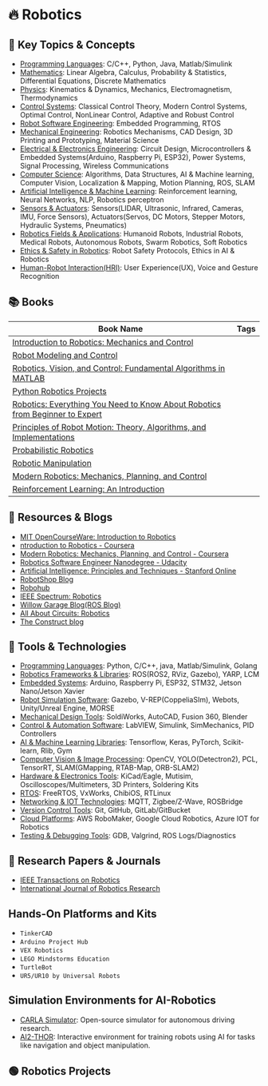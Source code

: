 # 🔥 Robotics




## 👀 Key Topics & Concepts

- [Programming Languages](): C/C++, Python, Java, Matlab/Simulink
- [Mathematics](): Linear Algebra, Calculus, Probability & Statistics, Differential Equations, Discrete Mathematics
- [Physics](): Kinematics & Dynamics, Mechanics, Electromagnetism, Thermodynamics
- [Control Systems](): Classical Control Theory, Modern Control Systems, Optimal Control, NonLinear Control, Adaptive and Robust Control
- [Robot Software Engineering](): Embedded Programming, RTOS
- [Mechanical Engineering](): Robotics Mechanisms, CAD Design, 3D Printing and Prototyping, Material Science
- [Electrical & Electronics Engineering](): Circuit Design, Microcontrollers & Embedded Systems(Arduino, Raspberry Pi, ESP32), Power Systems, Signal Processing, Wireless Communications
- [Computer Science](): Algorithms, Data Structures, AI & Machine learning, Computer Vision, Localization & Mapping, Motion Planning, ROS, SLAM
- [Artificial Intelligence & Machine Learning](): Reinforcement learning, Neural Networks, NLP, Robotics perceptron
- [Sensors & Actuators](): Sensors(LIDAR, Ultrasonic, Infrared, Cameras, IMU, Force Sensors), Actuators(Servos, DC Motors, Stepper Motors, Hydraulic Systems, Pneumatics)
- [Robotics Fields & Applications](): Humanoid Robots, Industrial Robots, Medical Robots, Autonomous Robots, Swarm Robotics, Soft Robotics
- [Ethics & Safety in Robotics](): Robot Safety Protocols, Ethics in AI & Robotics
- [Human-Robot Interaction(HRI)](): User Experience(UX), Voice and Gesture Recognition

## 📚 Books

| Book Name | Tags | 
| -------|------|
| [Introduction to Robotics: Mechanics and Control]() 
| [Robot Modeling and Control]()
| [Robotics, Vision, and Control: Fundamental Algorithms in MATLAB]()
| [Python Robotics Projects]()
| [Robotics: Everything You Need to Know About Robotics from Beginner to Expert]()
| [Principles of Robot Motion: Theory, Algorithms, and Implementations]()
| [Probabilistic Robotics]() 
| [Robotic Manipulation]() 
| [Modern Robotics: Mechanics, Planning, and Control]()
| [Reinforcement Learning: An Introduction]()


## 📎 Resources & Blogs

- [MIT OpenCourseWare: Introduction to Robotics]()
- [ntroduction to Robotics - Coursera]()
- [Modern Robotics: Mechanics, Planning, and Control - Coursera]()
- [Robotics Software Engineer Nanodegree - Udacity]()
- [Artificial Intelligence: Principles and Techniques - Stanford Online]()
- [RobotShop Blog](https://community.robotshop.com/blog)
- [Robohub](https://robohub.org)
- [IEEE Spectrum: Robotics](https://spectrum.ieee.org/topic/robotics/)
- [Willow Garage Blog(ROS Blog)](https://www.ros.org/news/)
- [All About Circuits: Robotics]()
- [The Construct blog](https://www.theconstruct.ai/blog/)


## 🧰 Tools & Technologies

- [Programming Languages](): Python, C/C++, java, Matlab/Simulink, Golang
- [Robotics Frameworks & Libraries](): ROS(ROS2, RViz, Gazebo), YARP, LCM
- [Embedded Systems](): Arduino, Raspberry Pi, ESP32, STM32, Jetson Nano/Jetson Xavier
- [Robot Simulation Software](): Gazebo, V-REP(CoppeliaSIm), Webots, Unity/Unreal Engine, MORSE
- [Mechanical Design Tools](): SoldiWorks, AutoCAD, Fusion 360, Blender
- [Control & Automation Software](): LabVIEW, Simulink, SimMechanics, PID Controllers
- [AI & Machine Learning Libraries](): Tensorflow, Keras, PyTorch, Scikit-learn, Rlib, Gym
- [Computer Vision & Image Processing](): OpenCV, YOLO(Detectron2), PCL, TensorRT, SLAM(GMapping, RTAB-Map, ORB-SLAM2)
- [Hardware & Electronics Tools](): KiCad/Eagle, Mutisim, Oscilloscopes/Multimeters, 3D Printers, Soldering Kits
- [RTOS](): FreeRTOS, VxWorks, ChibiOS, RTLinux
- [Networking & IOT Technologies](): MQTT, Zigbee/Z-Wave, ROSBridge
- [Version Control Tools](): Git, GitHub, GitLab/GitBucket
- [Cloud Platforms](): AWS RoboMaker, Google Cloud Robotics, Azure IOT for Robotics
- [Testing & Debugging Tools](): GDB, Valgrind, ROS Logs/Diagnostics


## 🧻 Research Papers & Journals

- [IEEE Transactions on Robotics](https://ieeexplore.ieee.org/xpl/RecentIssue.jsp?punumber=8860)
- [International Journal of Robotics Research](https://journals.sagepub.com/home/ijr)


## Hands-On Platforms and Kits

- `TinkerCAD`
- `Arduino Project Hub`
- `VEX Robotics`
- `LEGO Mindstorms Education`
- `TurtleBot`
- `UR5/UR10 by Universal Robots`

## Simulation Environments for AI-Robotics

- [CARLA Simulator](): Open-source simulator for autonomous driving research.
- [AI2-THOR](): Interactive environment for training robots using AI for tasks like navigation and object manipulation.



## 🟢 Robotics Projects
